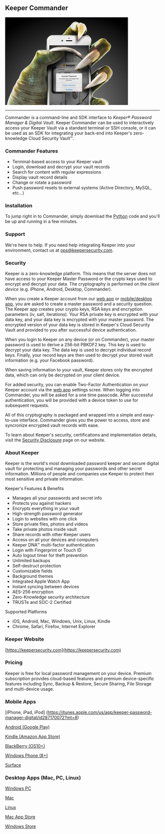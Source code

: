## Keeper Commander 
<img src="hand.jpg" style="max-width:400px;">

----
Commander is a command-line and SDK interface to *Keeper&reg; Password Manager &amp; Digital Vault*.  Keeper Commander can be used to interactively access your Keeper Vault via a standard terminal or SSH console, or it can be used as an SDK for integrating your back-end into Keeper's zero-knowledge Cloud Security Vault&trade;.

### Commander Features

* Terminal-based access to your Keeper vault 
* Login, download and decrypt your vault records  
* Search for content with regular expressions
* Display vault record details
* Change or rotate a password
* Push password resets to external systems (Active Directory, MySQL, etc...) 

### Installation  
To jump right in to Commander, simply download the [Python](https://github.com/Keeper-Security/commander/python) code and you'll be up and running in a few minutes.

### Support 
We're here to help.  If you need help integrating Keeper into your environment, contact us at ops@keepersecurity.com.

### Security

Keeper is a zero-knowledge platform.  This means that the server does not have access to your Keeper Master Password or the crypto keys used to encrypt and decrypt your data.  The cryptography is performed on the *client device* (e.g. iPhone, Android, Desktop, Commander).

When you create a Keeper account from our [web app](https://keepersecurity.com/vault) or [mobile/desktop app](https://keepersecurity.com/download), you are asked to create a master password and a security question.  The Keeper app creates your crypto keys, RSA keys and encryption parameters (iv, salt, iterations).  Your RSA private key is encrypted with your data key, and your data key is encrypted with your master password.  The encrypted version of your data key is stored in Keeper's Cloud Security Vault and provided to you after successful device authentication.

When you login to Keeper on any device (or on Commander), your master password is used to derive a 256-bit PBKDF2 key.  This key is used to decrypt your data key.  The data key is used to decrypt individual record keys.  Finally, your record keys are then used to decrypt your stored vault information (e.g. your Facebook password).

When saving information to your vault, Keeper stores only the encrypted data, which can only be decrypted on your client device.  

For added security, you can enable Two-Factor Authentication on your Keeper account via the [web app](https://keepersecurity.com/vault) settings scree.  When logging into Commander, you will be asked for a one time passcode.  After successful authentication, you will be provided with a device token to use for subsequent requests.

All of this cryptography is packaged and wrapped into a simple and easy-to-use interface.  Commander gives you the power to access, store and syncronize encrypted vault records with ease.

To learn about Keeper's security, certifications and implementation details, visit the [Security Disclosure](https://keepersecurity.com/security.html) page on our website.

### About Keeper

Keeper is the world's most downloaded password keeper and secure digital vault for protecting and managing your passwords and other secret information.  Millions of people and companies use Keeper to protect their most sensitive and private information.

Keeper's Features &amp; Benefits

* Manages all your passwords and secret info
* Protects you against hackers
* Encrypts everything in your vault 
* High-strength password generator
* Login to websites with one click
* Store private files, photos and videos
* Take private photos inside vault 
* Share records with other Keeper users
* Access on all your devices and computers
* Keeper DNA&trade; multi-factor authentication
* Login with Fingerprint or Touch ID
* Auto logout timer for theft prevention
* Unlimited backups
* Self-destruct protection
* Customizable fields
* Background themes
* Integrated Apple Watch App
* Instant syncing between devices
* AES-256 encryption
* Zero-Knowledge security architecture
* TRUSTe and SOC-2 Certified

Supported Platforms
* iOS, Android, Mac, Windows, Unix, Linux, Kindle
* Chrome, Safari, Firefox, Internet Explorer

### Keeper Website
[https://keepersecurity.com](https://keepersecurity.com)

### Pricing
Keeper is free for local password management on your device.  Premium subscription provides cloud-based features and premium device-specific features including Sync, Backup & Restore, Secure Sharing, File Storage and multi-device usage.  

### Mobile Apps

[iPhone, iPad, iPod] (https://itunes.apple.com/us/app/keeper-password-manager-digital/id287170072?mt=8)

[Android (Google Play)](https://play.google.com/store/apps/details?id=com.callpod.android_apps.keeper&hl=en)

[Kindle (Amazon App Store)](http://amzn.com/B00NUK3F6S)

[BlackBerry (OS10+)](http://appworld.blackberry.com/webstore/content/33358889/?countrycode=US&lang=en)

[Windows Phone (8+)](http://www.windowsphone.com/en-us/store/app/keeper/8d9e0020-9785-e011-986b-78e7d1fa76f8)

[Surface](http://apps.microsoft.com/windows/en-us/app/keeper/07fe8361-f512-4873-91a1-acd0cb4c851d)

### Desktop Apps (Mac, PC, Linux)

[Windows PC](https://s3.amazonaws.com/keepersecurity/en_US/static/apps/Keeper.exe)

[Mac](https://s3.amazonaws.com/keepersecurity/en_US/static/apps/KeeperDesktop.dmg)

[Linux](https://s3.amazonaws.com/keepersecurity/en_US/static/apps/KeeperDesktopLinux.zip)

[Mac App Store](https://keepersecurity.com/macreview)

[Windows Store](http://apps.microsoft.com/windows/en-us/app/keeper/07fe8361-f512-4873-91a1-acd0cb4c851d)

